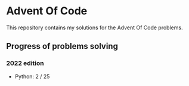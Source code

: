 # Advent Of Code

This repository contains my solutions for the Advent Of Code problems.

## Progress of problems solving

### 2022 edition

- Python: 2 / 25

